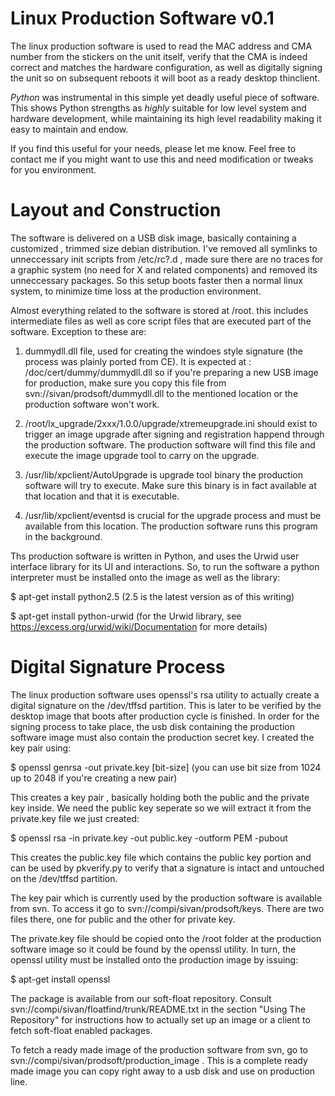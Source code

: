 Linux Production Software v0.1
==============================

The linux production software is used to read the MAC address and CMA number from the stickers on
the unit itself, verify that the CMA is indeed correct and matches the hardware configuration, as well
as digitally signing the unit so on subsequent reboots it will boot as a ready desktop thinclient.

*Python* was instrumental in this simple yet deadly useful piece of software. This shows Python strengths
as *highly* suitable for low level system and hardware development, while maintaining its high level
readability making it easy to maintain and endow.

If you find this useful for your needs, please let me know. Feel free to contact me if you
might want to use this and need modification or tweaks for you environment.

Layout and Construction
=======================

The software is delivered on a USB disk image, basically containing a customized , trimmed size debian
distribution. I've removed all symlinks to unneccessary init scripts from /etc/rc?.d , made sure there are no traces
for a graphic system (no need for X and related components) and removed its unneccessary packages. So this
setup boots faster then a normal linux system, to minimize time loss at the production environment.

Almost everything related to the software is stored at /root. this includes intermediate files as well as core script
files that are executed part of the software. Exception to these are:

1. dummydll.dll file, used for creating the windoes style signature (the process was plainly ported from CE). 
   It is expected at : 
   /doc/cert/dummy/dummydll.dll 
   so if you're preparing a new USB image for production, make sure you copy this file from 
   svn://sivan/prodsoft/dummydll.dll to the mentioned location or the production software won't work.

2. /root/lx_upgrade/2xxx/1.0.0/upgrade/xtremeupgrade.ini should exist to trigger an image 
   upgrade after signing and registration happend through the production software. The production software 
   will find this file and execute the image upgrade tool to carry on the upgrade.
   
3. /usr/lib/xpclient/AutoUpgrade is upgrade tool binary the production software will try to execute. Make sure
   this binary is in fact available at that location and that it is executable.

4. /usr/lib/xpclient/eventsd is crucial for the upgrade process and must be available from this location.
   The production software runs this program in the background.

Ths production software is written in Python, and uses the Urwid user interface library for its UI and interactions.
So, to run the software a python interpreter must be installed onto the image as well as the library:

$ apt-get install python2.5 (2.5 is the latest version as of this writing)

$ apt-get install python-urwid (for the Urwid library, see https://excess.org/urwid/wiki/Documentation for more details)


Digital Signature Process
=========================

The linux production software uses openssl's rsa utility to actually create a digital signature on the
/dev/tffsd partition. This is later to be verified by the desktop image that boots after production cycle is finished.
In order for the signing process to take place, the usb disk containing the production software image must also contain
the production secret key. I created the key pair using:

$ openssl genrsa -out private.key [bit-size] (you can use bit size from 1024 up to 2048 if you're creating a new pair)

This creates a key pair , basically holding both the public and the private key inside. We need the public key seperate so
we will extract it from the private.key file we just created:

$ openssl rsa -in private.key -out public.key -outform PEM -pubout

This creates the public.key file which contains the public key portion and can be used by pkverify.py to verify
that a signature is intact and untouched on the /dev/tffsd partition.

The key pair which is currently used by the production software is available from svn. To access it
go to svn://compi/sivan/prodsoft/keys. There are two files there, one for public and the other for private key.

The private.key file should be copied onto the /root folder at the production software image so it could be found
by the openssl utility. In turn, the openssl utility must be installed onto the production image by issuing:

$ apt-get install openssl

The package is available from our soft-float repository. Consult svn://compi/sivan/floatfind/trunk/README.txt in the
section "Using The Repository" for instructions how to actually set up an image or a client to fetch soft-float enabled
packages.


To fetch a ready made image of the production software from svn, go to svn://compi/sivan/prodsoft/production_image . This
is a complete ready made image you can copy right away to a usb disk and use on production line. 

